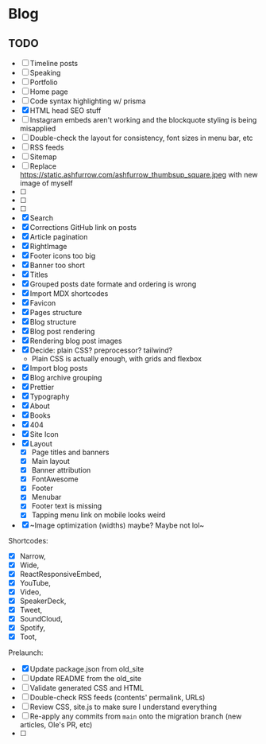 # Blog

## TODO

- [ ] Timeline posts
- [ ] Speaking
- [ ] Portfolio
- [ ] Home page
- [ ] Code syntax highlighting w/ prisma
- [x] HTML head SEO stuff
- [ ] Instagram embeds aren't working and the blockquote styling is being misapplied
- [ ] Double-check the layout for consistency, font sizes in menu bar, etc
- [ ] RSS feeds
- [ ] Sitemap
- [ ] Replace https://static.ashfurrow.com/ashfurrow_thumbsup_square.jpeg with new image of myself
- [ ]
- [ ]
- [ ]
- [x] Search
- [x] Corrections GitHub link on posts
- [x] Article pagination
- [x] RightImage
- [x] Footer icons too big
- [x] Banner too short
- [x] Titles
- [x] Grouped posts date formate and ordering is wrong
- [x] Import MDX shortcodes
- [x] Favicon
- [x] Pages structure
- [x] Blog structure
- [x] Blog post rendering
- [x] Rendering blog post images
- [x] Decide: plain CSS? preprocessor? tailwind?
  - Plain CSS is actually enough, with grids and flexbox
- [x] Import blog posts
- [x] Blog archive grouping
- [x] Prettier
- [x] Typography
- [x] About
- [x] Books
- [x] 404
- [x] Site Icon
- [x] Layout
  - [x] Page titles and banners
  - [x] Main layout
  - [x] Banner attribution
  - [x] FontAwesome
  - [x] Footer
  - [x] Menubar
  - [x] Footer text is missing
  - [x] Tapping menu link on mobile looks weird
- [x] ~Image optimization (widths) maybe? Maybe not lol~

Shortcodes:

- [x] Narrow,
- [x] Wide,
- [x] ReactResponsiveEmbed,
- [x] YouTube,
- [x] Video,
- [x] SpeakerDeck,
- [x] Tweet,
- [x] SoundCloud,
- [x] Spotify,
- [x] Toot,

Prelaunch:

- [x] Update package.json from old_site
- [ ] Update README from the old_site
- [ ] Validate generated CSS and HTML
- [ ] Double-check RSS feeds (contents' permalink, URLs)
- [ ] Review CSS, site.js to make sure I understand everything
- [ ] Re-apply any commits from `main` onto the migration branch (new articles, Ole's PR, etc)
- [ ]
